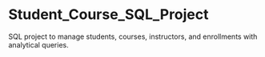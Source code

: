 # Student_Course_SQL_Project
SQL project to manage students, courses, instructors, and enrollments with analytical queries.
